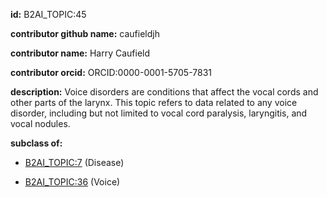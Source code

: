 **id:** B2AI_TOPIC:45

**contributor github name:** caufieldjh

**contributor name:** Harry Caufield

**contributor orcid:** ORCID:0000-0001-5705-7831

**description:** Voice disorders are conditions that affect the vocal cords and other parts of the larynx. This topic refers to data related to any voice disorder, including but not limited to vocal cord paralysis, laryngitis, and vocal nodules.

**subclass of:**

- [B2AI_TOPIC:7](../topics/Disease.markdown) (Disease)

- [B2AI_TOPIC:36](../topics/Voice.markdown) (Voice)
